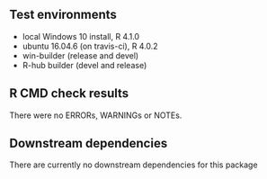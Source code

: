 ## Test environments
* local Windows 10 install, R 4.1.0
* ubuntu 16.04.6 (on travis-ci), R 4.0.2
* win-builder (release and devel)
* R-hub builder (devel and release)

## R CMD check results
There were no ERRORs, WARNINGs or NOTEs.

## Downstream dependencies
There are currently no downstream dependencies for this package
